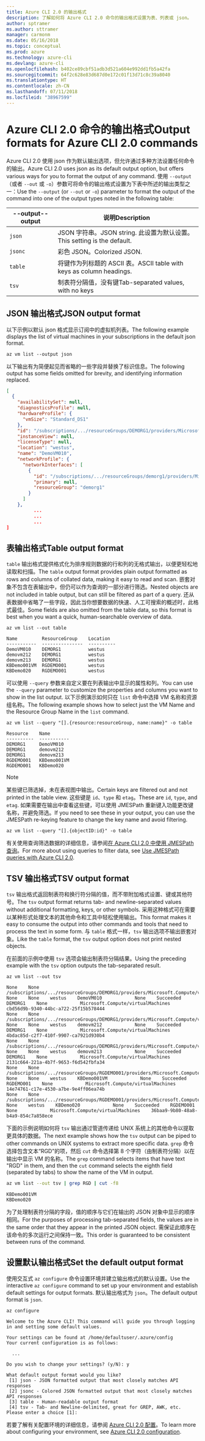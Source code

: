 ```yaml
---
title: Azure CLI 2.0 的输出格式
description: 了解如何将 Azure CLI 2.0 命令的输出格式设置为表、列表或 json。
author: sptramer
ms.author: sttramer
manager: carmonm
ms.date: 05/16/2018
ms.topic: conceptual
ms.prod: azure
ms.technology: azure-cli
ms.devlang: azure-cli
ms.openlocfilehash: b402ce89cbf51adb3d521a604e992dd1fb5a42fa
ms.sourcegitcommit: 64f2c628e83d687d0e172c01f13d71c8c39a8040
ms.translationtype: HT
ms.contentlocale: zh-CN
ms.lasthandoff: 07/11/2018
ms.locfileid: "38967599"
---
```

# <a name="output-formats-for-azure-cli-20-commands"></a><span data-ttu-id="91672-103">Azure CLI 2.0 命令的输出格式</span><span class="sxs-lookup"><span data-stu-id="91672-103">Output formats for Azure CLI 2.0 commands</span></span>

<span data-ttu-id="91672-104">Azure CLI 2.0 使用 json 作为默认输出选项，但允许通过多种方法设置任何命令的输出。</span><span class="sxs-lookup"><span data-stu-id="91672-104">Azure CLI 2.0 uses json as its default output option, but offers various ways for you to format the output of any command.</span></span>  <span data-ttu-id="91672-105">使用 `--output`（或者 `--out` 或 `-o`）参数可将命令的输出格式设置为下表中所述的输出类型之一：</span><span class="sxs-lookup"><span data-stu-id="91672-105">Use the `--output` (or `--out` or `-o`) parameter to format the output of the command into one of the output types noted in the following table:</span></span>

<span data-ttu-id="91672-106">--output</span><span class="sxs-lookup"><span data-stu-id="91672-106">--output</span></span> | <span data-ttu-id="91672-107">说明</span><span class="sxs-lookup"><span data-stu-id="91672-107">Description</span></span>
---------|-------------------------------
`json`   | <span data-ttu-id="91672-108">JSON 字符串。</span><span class="sxs-lookup"><span data-stu-id="91672-108">JSON string.</span></span> <span data-ttu-id="91672-109">此设置为默认设置。</span><span class="sxs-lookup"><span data-stu-id="91672-109">This setting is the default.</span></span>
`jsonc`  | <span data-ttu-id="91672-110">彩色 JSON。</span><span class="sxs-lookup"><span data-stu-id="91672-110">Colorized JSON.</span></span>
`table`  | <span data-ttu-id="91672-111">将键作为列标题的 ASCII 表。</span><span class="sxs-lookup"><span data-stu-id="91672-111">ASCII table with keys as column headings.</span></span>
`tsv`    | <span data-ttu-id="91672-112">制表符分隔值，没有键</span><span class="sxs-lookup"><span data-stu-id="91672-112">Tab-separated values, with no keys</span></span>

## <a name="json-output-format"></a><span data-ttu-id="91672-113">JSON 输出格式</span><span class="sxs-lookup"><span data-stu-id="91672-113">JSON output format</span></span>

<span data-ttu-id="91672-114">以下示例以默认 json 格式显示订阅中的虚拟机列表。</span><span class="sxs-lookup"><span data-stu-id="91672-114">The following example displays the list of virtual machines in your subscriptions in the default json format.</span></span>

```azurecli-interactive
az vm list --output json
```

<span data-ttu-id="91672-115">以下输出有为简便起见而省略的一些字段并替换了标识信息。</span><span class="sxs-lookup"><span data-stu-id="91672-115">The following output has some fields omitted for brevity, and identifying information replaced.</span></span>

```json
[
  {
    "availabilitySet": null,
    "diagnosticsProfile": null,
    "hardwareProfile": {
      "vmSize": "Standard_DS1"
    },
    "id": "/subscriptions/.../resourceGroups/DEMORG1/providers/Microsoft.Compute/virtualMachines/DemoVM010",
    "instanceView": null,
    "licenseType": null,
    "location": "westus",
    "name": "DemoVM010",
    "networkProfile": {
      "networkInterfaces": [
        {
          "id": "/subscriptions/.../resourceGroups/demorg1/providers/Microsoft.Network/networkInterfaces/DemoVM010VMNic",
          "primary": null,
          "resourceGroup": "demorg1"
        }
      ]
    },
          ...
          ...
          ...
]
```

## <a name="table-output-format"></a><span data-ttu-id="91672-116">表输出格式</span><span class="sxs-lookup"><span data-stu-id="91672-116">Table output format</span></span>

<span data-ttu-id="91672-117">`table` 输出格式提供格式化为排序规则数据的行和列的无格式输出，以便更轻松地读取和扫描。</span><span class="sxs-lookup"><span data-stu-id="91672-117">The `table` output format provides plain output formatted as rows and columns of collated data, making it easy to read and scan.</span></span> <span data-ttu-id="91672-118">嵌套对象不包含在表输出中，但仍可以作为查询的一部分进行筛选。</span><span class="sxs-lookup"><span data-stu-id="91672-118">Nested objects are not included in table output, but can still be filtered as part of a query.</span></span> <span data-ttu-id="91672-119">还从表数据中省略了一些字段，因此当你想要数据的快速、人工可搜索的概述时，此格式最佳。</span><span class="sxs-lookup"><span data-stu-id="91672-119">Some fields are also omitted from the table data, so this format is best when you want a quick, human-searchable overview of data.</span></span>

```azurecli-interactive
az vm list --out table
```

```output
Name         ResourceGroup    Location
-----------  ---------------  ----------
DemoVM010    DEMORG1          westus
demovm212    DEMORG1          westus
demovm213    DEMORG1          westus
KBDemo001VM  RGDEMO001        westus
KBDemo020    RGDEMO001        westus
```

<span data-ttu-id="91672-120">可以使用 `--query` 参数来自定义要在列表输出中显示的属性和列。</span><span class="sxs-lookup"><span data-stu-id="91672-120">You can use the `--query` parameter to customize the properties and columns you want to show in the list output.</span></span> <span data-ttu-id="91672-121">以下示例演示如何只在 `list` 命令中选择 VM 名称和资源组名称。</span><span class="sxs-lookup"><span data-stu-id="91672-121">The following example shows how to select just the VM Name and the Resource Group Name in the `list` command.</span></span>

```azurecli
az vm list --query "[].{resource:resourceGroup, name:name}" -o table
```

```output
Resource    Name
----------  -----------
DEMORG1     DemoVM010
DEMORG1     demovm212
DEMORG1     demovm213
RGDEMO001   KBDemo001VM
RGDEMO001   KBDemo020
```

> [!NOTE]
> <span data-ttu-id="91672-122">某些键已筛选掉，未在表视图中输出。</span><span class="sxs-lookup"><span data-stu-id="91672-122">Certain keys are filtered out and not printed in the table view.</span></span> <span data-ttu-id="91672-123">这些键是 `id`、`type` 和 `etag`。</span><span class="sxs-lookup"><span data-stu-id="91672-123">These are `id`, `type`, and `etag`.</span></span> <span data-ttu-id="91672-124">如果需要在输出中查看这些键，可以使用 JMESPath 重新键入功能更改键名称，并避免筛选。</span><span class="sxs-lookup"><span data-stu-id="91672-124">If you need to see these in your output, you can use the JMESPath re-keying feature to change the key name and avoid filtering.</span></span>
>
> ```azurecli
> az vm list --query "[].{objectID:id}" -o table
> ```

<span data-ttu-id="91672-125">有关使用查询筛选数据的详细信息，请参阅[在 Azure CLI 2.0 中使用 JMESPath 查询](/cli/azure/query-azure-cli)。</span><span class="sxs-lookup"><span data-stu-id="91672-125">For more about using queries to filter data, see [Use JMESPath queries with Azure CLI 2.0](/cli/azure/query-azure-cli).</span></span>

## <a name="tsv-output-format"></a><span data-ttu-id="91672-126">TSV 输出格式</span><span class="sxs-lookup"><span data-stu-id="91672-126">TSV output format</span></span>

<span data-ttu-id="91672-127">`tsv` 输出格式返回制表符和换行符分隔的值，而不带附加格式设置、键或其他符号。</span><span class="sxs-lookup"><span data-stu-id="91672-127">The `tsv` output format returns tab- and newline-separated values without additional formatting, keys, or other symbols.</span></span> <span data-ttu-id="91672-128">采用这种格式可在需要以某种形式处理文本的其他命令和工具中轻松使用输出。</span><span class="sxs-lookup"><span data-stu-id="91672-128">This format makes it easy to consume the output into other commands and tools that need to process the text in some form.</span></span> <span data-ttu-id="91672-129">与 `table` 格式一样，`tsv` 输出选项不输出嵌套对象。</span><span class="sxs-lookup"><span data-stu-id="91672-129">Like the `table` format, the `tsv` output option does not print nested objects.</span></span>

<span data-ttu-id="91672-130">在前面的示例中使用 `tsv` 选项会输出制表符分隔结果。</span><span class="sxs-lookup"><span data-stu-id="91672-130">Using the preceding example with the `tsv` option outputs the tab-separated result.</span></span>

```azurecli-interactive
az vm list --out tsv
```

```output
None    None        /subscriptions/.../resourceGroups/DEMORG1/providers/Microsoft.Compute/virtualMachines/DemoVM010    None    None    westus    DemoVM010            None    Succeeded    DEMORG1    None            Microsoft.Compute/virtualMachines    cbd56d9b-9340-44bc-a722-25f15b578444
None    None        /subscriptions/.../resourceGroups/DEMORG1/providers/Microsoft.Compute/virtualMachines/demovm212    None    None    westus    demovm212            None    Succeeded    DEMORG1    None            Microsoft.Compute/virtualMachines    4bdac85d-c2f7-410f-9907-ca7921d930b4
None    None        /subscriptions/.../resourceGroups/DEMORG1/providers/Microsoft.Compute/virtualMachines/demovm213    None    None    westus    demovm213            None    Succeeded    DEMORG1    None            Microsoft.Compute/virtualMachines    2131c664-221a-4b7f-9653-f6d542fbfa34
None    None        /subscriptions/.../resourceGroups/RGDEMO001/providers/Microsoft.Compute/virtualMachines/KBDemo001VM    None    None    westus    KBDemo001VM            None    Succeeded    RGDEMO001    None            Microsoft.Compute/virtualMachines    14e74761-c17e-4530-a7be-9e4ff06ea74b
None    None        /subscriptions/.../resourceGroups/RGDEMO001/providers/Microsoft.Compute/virtualMachines/KBDemo02None    None    westus    KBDemo020            None    Succeeded    RGDEMO001    None            Microsoft.Compute/virtualMachines    36baa9-9b80-48a8-b4a9-854c7a858ece
```

<span data-ttu-id="91672-131">下面的示例说明如何将 `tsv` 输出通过管道传递给 UNIX 系统上的其他命令以提取更具体的数据。</span><span class="sxs-lookup"><span data-stu-id="91672-131">The next example shows how the `tsv` output can be piped to other commands on UNIX systems to extract more specific data.</span></span> <span data-ttu-id="91672-132">`grep` 命令选择包含文本“RGD”的项，然后 `cut` 命令选择第 8 个字符（由制表符分隔）以在输出中显示 VM 的名称。</span><span class="sxs-lookup"><span data-stu-id="91672-132">The `grep` command selects items that have text "RGD" in them, and then the `cut` command selects the eighth field (separated by tabs) to show the name of the VM in output.</span></span>

```bash
az vm list --out tsv | grep RGD | cut -f8
```

```output
KBDemo001VM
KBDemo020
```

<span data-ttu-id="91672-133">为了处理制表符分隔的字段，值的顺序与它们在输出的 JSON 对象中显示的顺序相同。</span><span class="sxs-lookup"><span data-stu-id="91672-133">For the purposes of processing tab-separated fields, the values are in the same order that they appear in the printed JSON object.</span></span> <span data-ttu-id="91672-134">需保证此顺序在该命令的多次运行之间保持一致。</span><span class="sxs-lookup"><span data-stu-id="91672-134">This order is guaranteed to be consistent between runs of the command.</span></span>

## <a name="set-the-default-output-format"></a><span data-ttu-id="91672-135">设置默认输出格式</span><span class="sxs-lookup"><span data-stu-id="91672-135">Set the default output format</span></span>

<span data-ttu-id="91672-136">使用交互式 `az configure` 命令设置环境并建立输出格式的默认设置。</span><span class="sxs-lookup"><span data-stu-id="91672-136">Use the interactive `az configure` command to set up your environment and establish default settings for output formats.</span></span> <span data-ttu-id="91672-137">默认输出格式为 `json`。</span><span class="sxs-lookup"><span data-stu-id="91672-137">The default output format is `json`.</span></span>

```azurecli-interactive
az configure
```

```output
Welcome to the Azure CLI! This command will guide you through logging in and setting some default values.

Your settings can be found at /home/defaultuser/.azure/config
Your current configuration is as follows:

  ...

Do you wish to change your settings? (y/N): y

What default output format would you like?
 [1] json - JSON formatted output that most closely matches API responses
 [2] jsonc - Colored JSON formatted output that most closely matches API responses
 [3] table - Human-readable output format
 [4] tsv - Tab- and Newline-delimited, great for GREP, AWK, etc.
Please enter a choice [1]:
```

<span data-ttu-id="91672-138">若要了解有关配置环境的详细信息，请参阅 [Azure CLI 2.0 配置](/cli/azure/azure-cli-configuration)。</span><span class="sxs-lookup"><span data-stu-id="91672-138">To learn more about configuring your environment, see [Azure CLI 2.0 configuration](/cli/azure/azure-cli-configuration).</span></span>